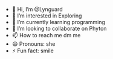 - 👋 Hi, I’m @Lynguard
- 👀 I’m interested in Exploring 
- 🌱 I’m currently learning programming 
- 💞️ I’m looking to collaborate on Phyton 
- 📫 How to reach me dm me
- 😄 Pronouns: she
- ⚡ Fun fact: smile

<!---
Lynguard/Lynguard is a ✨ special ✨ repository because its `README.md` (this file) appears on your GitHub profile.
You can click the Preview link to take a look at your changes.
--->
